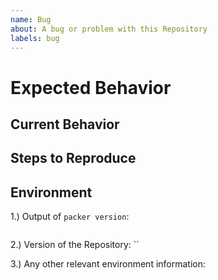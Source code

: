 ```yaml
---
name: Bug
about: A bug or problem with this Repository
labels: bug
---
```


<!-- Please provide a general summary of the issue in the Title above -->

# Expected Behavior

<!-- Explain what you expect to happen -->

## Current Behavior

<!-- Explain what actually happens -->

## Steps to Reproduce

<!-- Explain how to reproduce the problem -->
<!-- If relevant, include code, screenshots or links -->

## Environment

1.) Output of `packer version`:

```sh

```

2.) Version of the Repository: ``

3.) Any other relevant environment information:

```sh

```
